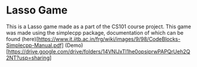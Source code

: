 # Lasso Game
This is a Lasso game made as a part of the CS101 course project.
This game was made using the simplecpp package, documentation of which can be found (here)[https://www.it.iitb.ac.in/frg/wiki/images/9/98/CodeBlocks-Simplecpp-Manual.pdf]
(Demo)[https://drive.google.com/drive/folders/14VNlJxTl1he0opsiprwPAPQrUeh2Q2NT?usp=sharing]

